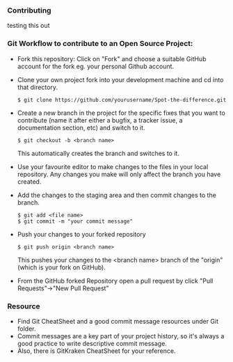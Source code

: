 ### Contributing

testing this out 
### Git Workflow to contribute to an Open Source Project:

- Fork this repository: Click on "Fork" and choose a suitable GitHub account for the fork eg. your personal Github account.

- Clone your own project fork into your development machine and cd into that directory.

    ```
    $ git clone https://github.com/yourusername/Spot-the-difference.git

    ```

- Create a new branch in the project for the specific fixes that you want to contribute (name it after either a bugfix, a tracker issue, a documentation section, etc) and switch to it.

    ```
    $ git checkout -b <branch name>

    ```
    This automatically creates the branch and switches to it.

- Use your favourite editor to make changes to the files in your local repository. Any changes you make will only affect the branch you have created.

- Add the changes to the staging area and then commit changes to the branch.

    ```
    $ git add <file name>
    $ git commit -m "your commit message"

    ```

- Push your changes to your forked repository

    ```
    $ git push origin <branch name>

    ```

    This pushes your changes to the &lt;branch name&gt; branch of the "origin" (which is your fork on GitHub).

- From the GitHub forked Repository open a pull request by click "Pull Requests"->"New Pull Request"

### Resource

- Find Git CheatSheet and a good commit message resources under Git folder.
- Commit messages are a key part of your project history, so it's always a good practice to write descriptive commit message.
- Also, there is GitKraken CheatSheet for your reference.